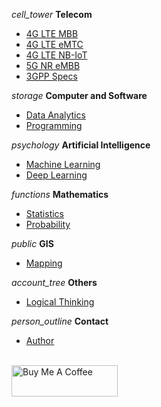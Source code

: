 <i class="material-icons">cell_tower</i>  <b>Telecom</b><br>

- [4G LTE MBB](/content/content_lte_mbb.md)
- [4G LTE eMTC](/content/content_lte_emtc.md)
- [4G LTE NB-IoT](/content/content_lte_nbiot.md)
- [5G NR eMBB](/content/content_nr_embb.md)
- [3GPP Specs](/3gpp/3gpp.md)

<i class="material-icons">storage</i> <b>Computer and Software</b><br>

- [Data Analytics](/content/content_loading.md)
- [Programming](/content/content_loading.md)

<i class="material-icons">psychology</i> <b>Artificial Intelligence</b><br>

- [Machine Learning](/content/content_loading.md)
- [Deep Learning](/content/content_loading.md)

<i class="material-icons">functions</i> <b>Mathematics</b><br>

- [Statistics](/content/content_loading.md)
- [Probability](/content/content_loading.md)

<i class="material-icons">public</i> <b>GIS</b><br>

- [Mapping](/content/content_loading.md)

<i class="material-icons">account_tree</i> <b>Others</b><br>

- [Logical Thinking](/content/content_loading.md)

<i class="material-icons">person_outline</i> <b>Contact</b><br>

- [Author](/author/author.md)

<br><a href="https://www.buymeacoffee.com/zulfadlizainal" target="blank"><img src="https://cdn.ko-fi.com/cdn/kofi2.png?v=2" alt="Buy Me A Coffee" height="50" width="170"></a>

